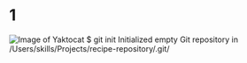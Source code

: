 # 1
![Image of Yaktocat](https://octodex.github.com/images/yaktocat.png)
$ git init
Initialized empty Git repository in /Users/skills/Projects/recipe-repository/.git/
